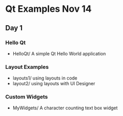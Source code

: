 # Qt Examples Nov 14

## Day 1

### Hello Qt
* HelloQt/ A simple Qt Hello World application

### Layout Examples
* layouts1/ using layouts in code
* layout2/ using layouts with UI Designer

### Custom Widgets
* MyWidgets/ A character counting text box widget




